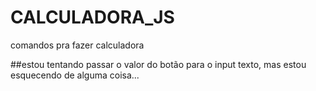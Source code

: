 # CALCULADORA_JS
comandos pra fazer calculadora

##estou tentando passar o valor do botão para o input texto, mas estou esquecendo de alguma coisa...
